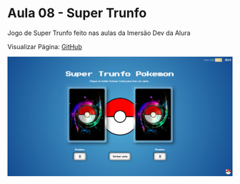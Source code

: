 # Aula 08 - Super Trunfo

Jogo de Super Trunfo feito nas aulas da Imersão Dev da Alura

Visualizar Página: [GitHub]([https://jhonatancassante.github.io/responsive-portfolio-01/](https://jhonatancassante.github.io/imersao-dev-alura-a08/))

![Preview](/preview.png)
